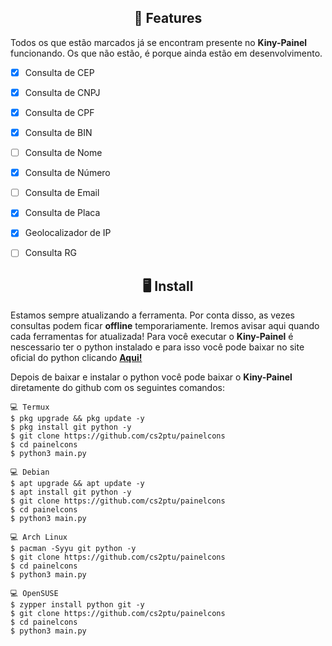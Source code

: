 <h2 align="center">📆  Features</h2>

Todos os que estão marcados já se encontram presente no **Kiny-Painel** funcionando. 
Os que não estão, é porque ainda estão em desenvolvimento.

- [x] Consulta de CEP
- [x] Consulta de CNPJ
- [x] Consulta de CPF
- [x] Consulta de BIN
- [ ] Consulta de Nome
- [x] Consulta de Número
- [ ] Consulta de Email
- [x] Consulta de Placa
- [x] Geolocalizador de IP
- [ ] Consulta RG


<h2 align="center">🖥 Install</h2>

Estamos sempre atualizando a ferramenta. Por conta disso, as vezes consultas podem ficar **offline** temporariamente. 
Iremos avisar aqui quando cada ferramentas for atualizada!
Para você executar o **Kiny-Painel** é nescessario ter o python instalado e para isso você pode baixar no site oficial do python clicando [**Aqui!**](https://www.python.org/downloads/)

Depois de baixar e instalar o python você pode baixar o **Kiny-Painel** diretamente do github com os seguintes comandos:

```
💻 Termux
$ pkg upgrade && pkg update -y
$ pkg install git python -y
$ git clone https://github.com/cs2ptu/painelcons
$ cd painelcons
$ python3 main.py

💻 Debian
$ apt upgrade && apt update -y
$ apt install git python -y
$ git clone https://github.com/cs2ptu/painelcons
$ cd painelcons
$ python3 main.py

💻 Arch Linux
$ pacman -Syyu git python -y
$ git clone https://github.com/cs2ptu/painelcons
$ cd painelcons
$ python3 main.py

💻 OpenSUSE
$ zypper install python git -y
$ git clone https://github.com/cs2ptu/painelcons
$ cd painelcons
$ python3 main.py
```

